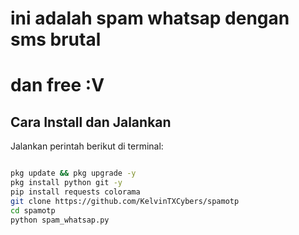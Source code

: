 # ini adalah spam whatsap dengan sms brutal
# dan free :V

## Cara Install dan Jalankan

Jalankan perintah berikut di terminal:

```bash

pkg update && pkg upgrade -y
pkg install python git -y
pip install requests colorama
git clone https://github.com/KelvinTXCybers/spamotp
cd spamotp
python spam_whatsap.py
